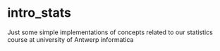 # intro_stats
Just some simple implementations of concepts related to our statistics course at university of Antwerp informatica
